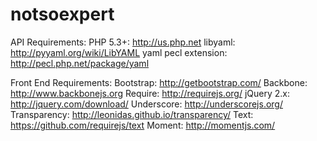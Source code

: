 notsoexpert
===========

API Requirements:
    PHP 5.3+: http://us.php.net
    libyaml: http://pyyaml.org/wiki/LibYAML
    yaml pecl extension: http://pecl.php.net/package/yaml

Front End Requirements:
    Bootstrap: http://getbootstrap.com/
    Backbone: http://www.backbonejs.org
    Require: http://requirejs.org/
    jQuery 2.x: http://jquery.com/download/
    Underscore: http://underscorejs.org/
    Transparency: http://leonidas.github.io/transparency/
    Text: https://github.com/requirejs/text
    Moment: http://momentjs.com/